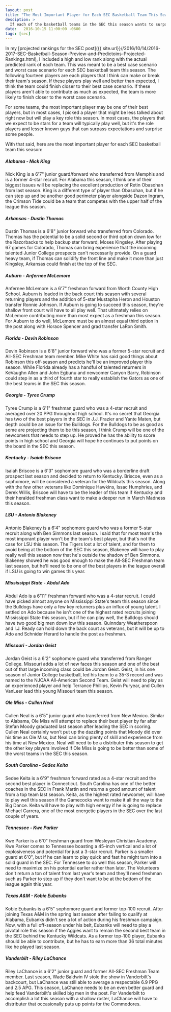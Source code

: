 ```yaml
---
layout: post
title: "The Most Important Player for Each SEC Basketball Team This Season"
desciption: >
  If each of the basketball teams in the SEC this season wants to surpass expectations, these players will have to play well.
date:   2016-10-15 11:00:00 -0600
tags: [sec]
---
```

In my [projected rankings for the SEC post]({{ site.url}}//2016/10/14/2016-2017-SEC-Basketball-Season-Preview-and-Predictoins-Projected-Rankings.html), I included a high and low rank along with the actual predicted rank of each team. This was meant to be a best case scenario and worst case scenario for each SEC basketball team this season. The following fourteen players are each players that I think can make or break their team's season. If these players play well and better than expected, I think the team could finish closer to their best case scenario. If these players aren't able to contribute as much as expected, the team is more likely to finish closer to the worst case scenario.

For some teams, the most important player may be one of their best players, but in most cases, I picked a player that might be less talked about right now but will play a key role this season. In most cases, the players that we expect to be stars for a team will typically play well, but it's the role players and lesser known guys that can surpass expectations and surprise some people.

With that said, here are the most important player for each SEC basketball team this season:

##### Alabama - Nick King
Nick King is a 6'7" junior guard/forward who transferred from Memphis and is a former 4-star recruit. For Alabama this season, I think one of their biggest issues will be replacing the excellent production of Retin Obasohan from last season. King is a different type of player than Obasohan, but if he can step up and be another good perimeter player alongside Dazon Ingram, the Crimson Tide could be a team that competes with the upper half of the league this season.

##### Arkansas - Dustin Thomas
Dustin Thomas is a 6'8" junior forward who transferred from Colorado. Thomas has the potential to be a solid second or third option down low for the Razorbacks to help backup star forward, Moses Kingsley. After playing 67 games for Colorado, Thomas can bring experience that the incoming talented Junior College prospects can't necessarily provide. On a guard heavy team, if Thomas can solidify the front line and make it more than just Kingsley, Arkansas could finish at the top of the SEC.

##### Auburn - Anfernee McLemore
Anfernee McLemore is a 6'7" freshman forward from Worth County High School. Auburn is loaded in the back court this season with several returning players and the addition of 5-star Mustapha Heron and Houston transfer Ronnie Johnson. If Auburn is going to succeed this season, they're shallow front court will have to all play well. That ultimately relies on McLemore contributing more than most expect as a freshman this season. For Auburn to do well, McLemore must be an almost equal third option in the post along with Horace Spencer and grad transfer LaRon Smith.

##### Florida - Devin Robinson
Devin Robinson is a 6'8" junior forward who was a former 5-star recruit and All-SEC Freshman team member. Mike White has said good things about Robinson this off-season and predicts he'll be an improved player this season. While Florida already has a handful of talented returners in KeVaughn Allen and John Egbunu and newcomer Canyon Barry, Robinson could step in as a third of fourth star to really establish the Gators as one of the best teams in the SEC this season.

##### Georgia - Tyree Crump
Tyree Crump is a 6'1" freshman guard who was a 4-star recruit and averaged over 20 PPG throughout high school. It's no secret that Georgia has two of the best players in the SEC in J.J. Frazier and Yante Maten, but depth could be an issue for the Bulldogs. For the Bulldogs to be as good as some are projecting them to be this season, I think Crump will be one of the newcomers that needs to step up. He proved he has the ability to score points in high school and Georgia will hope he continues to put points on the board in the SEC this season.

##### Kentucky - Isaiah Briscoe
Isaiah Briscoe is a 6'3" sophomore guard who was a borderline draft prospect last season and decided to return to Kentucky. Briscoe, even as a sophomore, will be considered a veteran for the Wildcats this season. Along with the few other veterans like Dominique Hawkins, Issac Humphries, and Derek Willis, Briscoe will have to be the leader of this team if Kentucky and their heralded freshman class want to make a deeper run in March Madness this season.

##### LSU - Antonio Blakeney
Antonio Blakeney is a 6'4" sophomore guard who was a former 5-star recruit along with Ben Simmons last season. I said that for most team's the most imporant player won't be the team's best player, but that's not the case for LSU this season. The Tigers lost a lot of talent, and for them to avoid being at the bottom of the SEC this season, Blakeney will have to play really well this season now that he's outside the shadow of Ben Simmons. Blakeney showed he was good enough to make the All-SEC Freshman team last season, but he'll need to be one of the best players in the league overall if LSU is going to win games this year.

##### Mississippi State - Abdul Ado
Abdul Ado is a 6'11" freshman forward who was a 4-star recruit. I could have picked almost anyone on Mississippi State's team this season since the Bulldogs have only a few key returners plus an influx of young talent. I settled on Ado because he isn't one of the highest rated recruits joining Mississippi State this season, but if he can play well, the Bulldogs should have two good big men down low this season. Quinndary Weatherspoon and I.J. Ready can hold down the back court as veterans, but it will be up to Ado and Schnider Herard to handle the post as freshman.

##### Missouri - Jordan Geist
Jordan Geist is a 6'2" sophomore guard who transferred from Ranger College. Missouri adds a lot of new faces this season and one of the best out of that large incoming class could be Jordan Geist. Geist, in his one season of Junior College basketball, led his team to a 35-3 record and was named to the NJCAA All-American Second Team. Geist will need to play as an experienced player and help Terrance Phillips, Kevin Puryear, and Cullen VanLeer lead this young Missouri team this season.

##### Ole Miss - Cullen Neal
Cullen Neal is a 6'5" junior guard who transferred from New Mexico. Similar to Alabama, Ole Miss will attempt to replace their best player by far after Stefan Moody graduated last season after leading the SEC in scoring. Cullen Neal certainly won't put up the dazzling points that Moody did over his time as Ole Miss, but Neal can bring plenty of skill and experience from his time at New Mexico. Neal will need to be a distributer this season to get the other key players involved if Ole Miss is going to be better than some of the worst teams in the SEC this season.

##### South Carolina - Sedee Keita
Sedee Keita is a 6'9" freshman forward rated as a 4-star recruit and the second best player in Connecticut. South Carolina has one of the better coaches in the SEC in Frank Martin and returns a good amount of talent from a top team last season. Keita, as the highest rated newcomer, will have to play well this season if the Gamecocks want to make it all the way to the Big Dance. Keita will have to play with high energy if he is going to replace Michael Carrera, one of the most energetic players in the SEC over the last couple of years.

##### Tennessee - Kwe Parker
Kwe Parker is a 6'0" freshman guard from Wesleyan Christian Academy. Kwe Parker comes to Tennessee boasting a 45-inch vertical and a lot of explosiveness and potential for just a 3-star recruit. Parker is a smaller guard at 6'0", but if he can learn to play quick and fast he might turn into a solid guard in the SEC. For Tennessee to do well this season, Parker will need to maximize on his potential earlier rather than later. The Volunteers don't return a ton of talent from last year's team and they'll need freshman such as Parker to step up if they don't want to be at the bottom of the league again this year.

##### Texas A&M - Kobie Eubanks
Kobie Eubanks is a 6'5" sophomore guard and former top-100 recruit. After joining Texas A&M in the spring last season after failing to qualify at Alabama, Eubanks didn't see a lot of action during his freshman campaign. Now, with a full off-season under his belt, Eubanks will need to play a pivotal role this season if the Aggies want to remain the second best team in the SEC behind the Kentucky Wildcats. As a former top-100 player, Eubanks should be able to contribute, but he has to earn more than 36 total minutes like he played last season.

##### Vanderbilt - Riley LaChance
Riley LaChance is a 6'2" junior guard and former All-SEC Freshman Team member. Last season, Wade Baldwin IV stole the show in Vanderbilt's backcourt, but LaChance was still able to average a respectable 6.9 PPG and 2.5 APG. This season, LaChance needs to be an even better guard and help feed Vanderbilt's skilled big men in the post. For Vanderbilt to accomplish a lot this season with a shallow roster, LaChance will have to distributer that occasionally puts up points for the Commodores.
